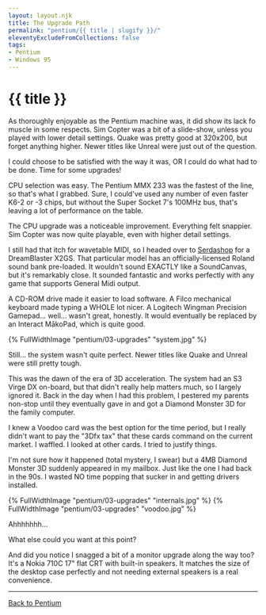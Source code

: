 ```yaml
---
layout: layout.njk
title: The Upgrade Path
permalink: "pentium/{{ title | slugify }}/"
eleventyExcludeFromCollections: false
tags:
- Pentium
- Windows 95
---
```

# {{ title }}

As thoroughly enjoyable as the Pentium machine was, it did show its lack fo muscle in some respects.
Sim Copter was a bit of a slide-show, unless you played with lower detail settings.
Quake was pretty good at 320x200, but forget anything higher.
Newer titles like Unreal were just out of the question.

I could choose to be satisfied with the way it was, OR I could do what had to be done.
Time for some upgrades!

CPU selection was easy. The Pentium MMX 233 was the fastest of the line, so that's what I grabbed. Sure, I could've used any number of even faster K6-2 or -3 chips, but without the Super Socket 7's 100MHz bus, that's leaving a lot of performance on the table.

The CPU upgrade was a noticeable improvement.
Everything felt snappier. Sim Copter was now quite playable, even with higher detail settings.

I still had that itch for wavetable MIDI, so I headed over to [Serdashop](https://www.serdashop.com) for a DreamBlaster X2GS.
That particular model has an officially-licensed Roland sound bank pre-loaded. It wouldn't sound EXACTLY like a SoundCanvas, but it's remarkably close.
It sounded fantastic and works perfectly with any game that supports General Midi output.

A CD-ROM drive made it easier to load software.
A Filco mechanical keyboard made typing a WHOLE lot nicer.
A Logitech Wingman Precision Gamepad... well... wasn't great, honestly.
It would eventually be replaced by an Interact MākoPad, which is quite good.

{% FullWidthImage "pentium/03-upgrades" "system.jpg" %}

Still... the system wasn't quite perfect.
Newer titles like Quake and Unreal were still pretty tough.

This was the dawn of the era of 3D acceleration.
The system had an S3 Virge DX on-board, but that didn't really help matters much, so I largely ignored it.
Back in the day when I had this problem, I pestered my parents non-stop until they eventually gave in and got a Diamond Monster 3D for the family computer.

I knew a Voodoo card was the best option for the time period, but I really didn't want to pay the "3Dfx tax" that these cards command on the current market.
I waffled. I looked at other cards. I tried to justify things.

I'm not sure how it happened (total mystery, I swear) but a 4MB Diamond Monster 3D suddenly appeared in my mailbox.
Just like the one I had back in the 90s.
I wasted NO time popping that sucker in and getting drivers installed.

{% FullWidthImage "pentium/03-upgrades" "internals.jpg" %}
{% FullWidthImage "pentium/03-upgrades" "voodoo.jpg" %}

Ahhhhhhh...

What else could you want at this point?

And did you notice I snagged a bit of a monitor upgrade along the way too?
It's a Nokia 710C 17" flat CRT with built-in speakers.
It matches the size of the desktop case perfectly and not needing external speakers is a real convenience.

---
[Back to Pentium](/pentium/)